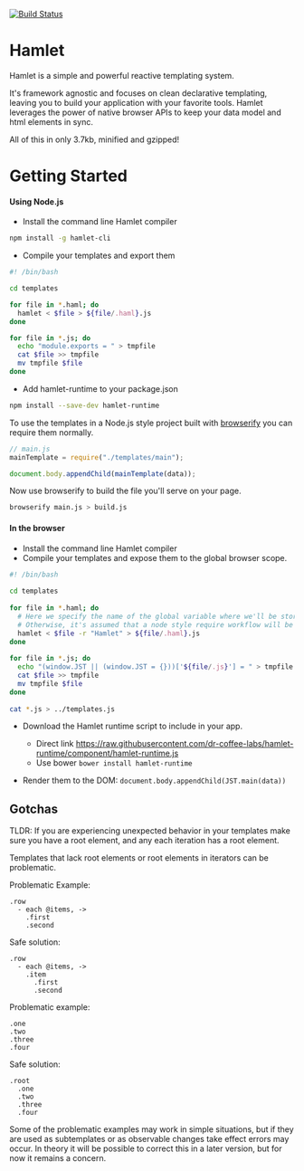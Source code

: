 [![Build Status](https://travis-ci.org/dr-coffee-labs/hamlet.svg?branch=master)](https://travis-ci.org/dr-coffee-labs/hamlet)

Hamlet
======

Hamlet is a simple and powerful reactive templating system.

It's framework agnostic and focuses on clean declarative templating, leaving you to build your application with your favorite tools. Hamlet leverages the power of native browser APIs to keep your data model and html elements in sync.

All of this in only 3.7kb, minified and gzipped!

Getting Started
===============

#### Using Node.js

* Install the command line Hamlet compiler
 
```bash
npm install -g hamlet-cli
```

* Compile your templates and export them

```bash
#! /bin/bash

cd templates

for file in *.haml; do
  hamlet < $file > ${file/.haml}.js
done

for file in *.js; do
  echo "module.exports = " > tmpfile
  cat $file >> tmpfile
  mv tmpfile $file
done
```

* Add hamlet-runtime to your package.json

```bash
npm install --save-dev hamlet-runtime
```

To use the templates in a Node.js style project built with [browserify](https://github.com/substack/node-browserify) you can require them normally.

```javascript
// main.js
mainTemplate = require("./templates/main");

document.body.appendChild(mainTemplate(data));
```

Now use browserify to build the file you'll serve on your page.

```bash
browserify main.js > build.js
```

#### In the browser

* Install the command line Hamlet compiler
* Compile your templates and expose them to the global browser scope.

```bash
#! /bin/bash
 
cd templates
 
for file in *.haml; do
  # Here we specify the name of the global variable where we'll be storing the Hamlet runtime with the -r option.
  # Otherwise, it's assumed that a node style require workflow will be used.
  hamlet < $file -r "Hamlet" > ${file/.haml}.js
done
 
for file in *.js; do
  echo "(window.JST || (window.JST = {}))['${file/.js}'] = " > tmpfile
  cat $file >> tmpfile
  mv tmpfile $file
done
 
cat *.js > ../templates.js
```

* Download the Hamlet runtime script to include in your app.
    - Direct link https://raw.githubusercontent.com/dr-coffee-labs/hamlet-runtime/component/hamlet-runtime.js
    - Use bower `bower install hamlet-runtime`

* Render them to the DOM: `document.body.appendChild(JST.main(data))`

Gotchas
-------

TLDR: If you are experiencing unexpected behavior in your templates make sure you have a root element,
and any each iteration has a root element.

Templates that lack root elements or root elements in iterators can be problematic.

Problematic Example:

```haml
.row
  - each @items, ->
    .first
    .second
```

Safe solution:

```haml
.row
  - each @items, ->
    .item
      .first
      .second
```

Problematic example:

```haml
.one
.two
.three
.four
```

Safe solution:

```haml
.root
  .one
  .two
  .three
  .four
```

Some of the problematic examples may work in simple situations, but if they are used as subtemplates or as observable changes take effect errors may occur. In theory it will be possible to correct this in a later version, but for now it remains a concern.
